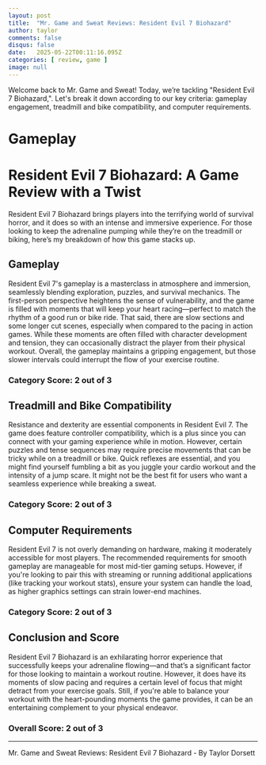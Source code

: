 ```yaml
---
layout: post
title:  "Mr. Game and Sweat Reviews: Resident Evil 7 Biohazard"
author: taylor
comments: false
disqus: false
date:   2025-05-22T00:11:16.095Z
categories: [ review, game ]
image: null
---
```


Welcome back to Mr. Game and Sweat! Today, we’re tackling "Resident Evil 7 Biohazard,". Let's break it down according to our key criteria: gameplay engagement, treadmill and bike compatibility, and computer requirements.

# Gameplay

# Resident Evil 7 Biohazard: A Game Review with a Twist

Resident Evil 7 Biohazard brings players into the terrifying world of survival horror, and it does so with an intense and immersive experience. For those looking to keep the adrenaline pumping while they’re on the treadmill or biking, here’s my breakdown of how this game stacks up.

## Gameplay

Resident Evil 7's gameplay is a masterclass in atmosphere and immersion, seamlessly blending exploration, puzzles, and survival mechanics. The first-person perspective heightens the sense of vulnerability, and the game is filled with moments that will keep your heart racing—perfect to match the rhythm of a good run or bike ride. That said, there are slow sections and some longer cut scenes, especially when compared to the pacing in action games. While these moments are often filled with character development and tension, they can occasionally distract the player from their physical workout. Overall, the gameplay maintains a gripping engagement, but those slower intervals could interrupt the flow of your exercise routine.

### Category Score: 2 out of 3

## Treadmill and Bike Compatibility

Resistance and dexterity are essential components in Resident Evil 7. The game does feature controller compatibility, which is a plus since you can connect with your gaming experience while in motion. However, certain puzzles and tense sequences may require precise movements that can be tricky while on a treadmill or bike. Quick reflexes are essential, and you might find yourself fumbling a bit as you juggle your cardio workout and the intensity of a jump scare. It might not be the best fit for users who want a seamless experience while breaking a sweat.

### Category Score: 2 out of 3

## Computer Requirements

Resident Evil 7 is not overly demanding on hardware, making it moderately accessible for most players. The recommended requirements for smooth gameplay are manageable for most mid-tier gaming setups. However, if you're looking to pair this with streaming or running additional applications (like tracking your workout stats), ensure your system can handle the load, as higher graphics settings can strain lower-end machines.

### Category Score: 2 out of 3

## Conclusion and Score

Resident Evil 7 Biohazard is an exhilarating horror experience that successfully keeps your adrenaline flowing—and that’s a significant factor for those looking to maintain a workout routine. However, it does have its moments of slow pacing and requires a certain level of focus that might detract from your exercise goals. Still, if you're able to balance your workout with the heart-pounding moments the game provides, it can be an entertaining complement to your physical endeavor. 

### Overall Score: 2 out of 3

---

Mr. Game and Sweat Reviews: Resident Evil 7 Biohazard - By Taylor Dorsett
